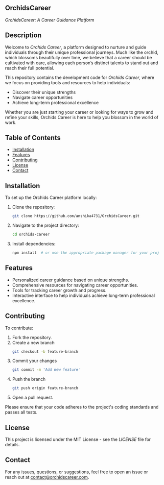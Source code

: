 ## OrchidsCareer

*OrchidsCareer: A Career Guidance Platform*

## Description

Welcome to *Orchids Career*, a platform designed to nurture and guide individuals through their unique professional journeys. Much like the orchid, which blossoms beautifully over time, we believe that a career should be cultivated with care, allowing each person’s distinct talents to stand out and reach their full potential.

This repository contains the development code for *Orchids Career*, where we focus on providing tools and resources to help individuals:

- Discover their unique strengths
- Navigate career opportunities
- Achieve long-term professional excellence

Whether you are just starting your career or looking for ways to grow and refine your skills, Orchids Career is here to help you blossom in the world of work.

## Table of Contents
- [Installation](#installation)
- [Features](#features)
- [Contributing](#contributing)
- [License](#license)
- [Contact](#contact)

## Installation
To set up the Orchids Career platform locally:

1. Clone the repository:
   ```bash
   git clone https://github.com/anshika4731/OrchidsCareer.git

2. Navigate to the project directory:
   ```bash
   cd orchids-career

3. Install dependencies:
   ```bash
   npm install  # or use the appropriate package manager for your project

## Features
- Personalized career guidance based on unique strengths.
- Comprehensive resources for navigating career opportunities.
- Tools for tracking career growth and progress.
- Interactive interface to help individuals achieve long-term professional excellence.

## Contributing 
To contribute:

1. Fork the repository.
2. Create a new branch 
   ```bash
   git checkout -b feature-branch
3. Commit your changes 
   ```bash
   git commit -m 'Add new feature'
4. Push the branch 
   ```bash
   git push origin feature-branch
5. Open a pull request.

Please ensure that your code adheres to the project's coding standards and passes all tests.

## License
This project is licensed under the MIT License - see the *LICENSE* file for details.

## Contact
For any issues, questions, or suggestions, feel free to open an issue or reach out at contact@orchidscareer.com.
